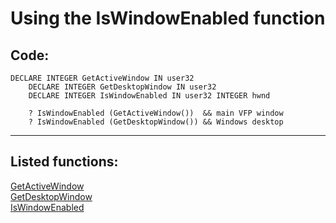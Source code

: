 <link rel="stylesheet" type="text/css" href="../css/win32api.css">  
<link rel="stylesheet" href="https://cdnjs.cloudflare.com/ajax/libs/font-awesome/4.7.0/css/font-awesome.min.css">

# Using the IsWindowEnabled function

## Code:
```foxpro  
DECLARE INTEGER GetActiveWindow IN user32
	DECLARE INTEGER GetDesktopWindow IN user32
	DECLARE INTEGER IsWindowEnabled IN user32 INTEGER hwnd

	? IsWindowEnabled (GetActiveWindow())  && main VFP window
	? IsWindowEnabled (GetDesktopWindow()) && Windows desktop  
```  
***  


## Listed functions:
[GetActiveWindow](../libraries/user32/GetActiveWindow.md)  
[GetDesktopWindow](../libraries/user32/GetDesktopWindow.md)  
[IsWindowEnabled](../libraries/user32/IsWindowEnabled.md)  
